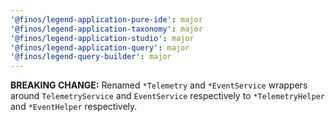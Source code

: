 ```yaml
---
'@finos/legend-application-pure-ide': major
'@finos/legend-application-taxonomy': major
'@finos/legend-application-studio': major
'@finos/legend-application-query': major
'@finos/legend-query-builder': major
---
```


**BREAKING CHANGE:** Renamed `*Telemetry` and `*EventService` wrappers around `TelemetryService` and `EventService` respectively to `*TelemetryHelper` and `*EventHelper` respectively.
